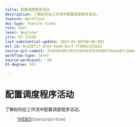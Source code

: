 ```yaml
---
title: 配置调度程序活动
description: 了解如何在工作流中配置调度程序活动。
feature: Workflows
doc-type: feature video
role: User
level: Beginner
jira: KT-11930
last-substantial-update: 2023-03-08T00:00:00Z
exl-id: 6cd10717-87ed-4ae0-8ccf-ff8881315b23
source-git-commit: 35e036486c5b533b54b3f626d88734e9a9fc3b8a
workflow-type: tm+mt
source-wordcount: '28'
ht-degree: 92%

---
```


# 配置调度程序活动

了解如何在工作流中配置调度程序活动。

>[!VIDEO](https://video.tv.adobe.com/v/3416037?quality=12&learn=on){transcript=true}

